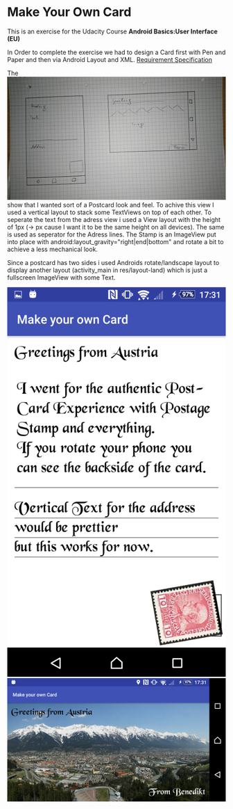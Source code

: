 <h1>Make Your Own Card</h1>

This is an exercise for the Udacity Course **Android Basics:User Interface (EU)**

In Order to complete the exercise we had to design a Card first with Pen and Paper and then via Android Layout and XML. 
[Requirement Specification](https://classroom.udacity.com/courses/ud834-eu/lessons/2bdfe89e-b44c-4789-90a6-755077aff7f8/concepts/43534185690923#)


The  ![Mockup](/screens/mockup.jpg) show that I wanted sort of a Postcard look and feel. 
To achive this view I used a vertical layout to stack some TextViews on top of each other. 
To seperate the text from the adress view i used a View layout with the height of 1px (-> px cause I want it to be the same height on all devices). 
The same is used as seperator for the Adress lines. 
The Stamp is an ImageView put into place with android:layout_gravity="right|end|bottom" and rotate a bit to achieve a less mechanical look. 

Since a postcard has two sides i used Androids rotate/landscape layout to display another layout (activity_main in res/layout-land) which is just a 
fullscreen ImageView with some Text. 

 ![Front](/screens/portrait_card.png)
 ![Back](/screens/landscape_card.png)
